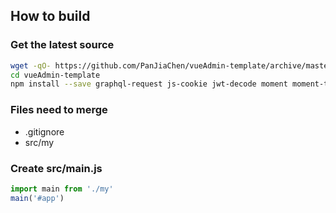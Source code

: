 ## How to build

### Get the latest source

```bash
wget -qO- https://github.com/PanJiaChen/vueAdmin-template/archive/master.zip | bsdtar -xvf-
cd vueAdmin-template
npm install --save graphql-request js-cookie jwt-decode moment moment-timezone
```

### Files need to merge

-   .gitignore
-   src/my

### Create src/main.js

```js
import main from './my'
main('#app')
```

